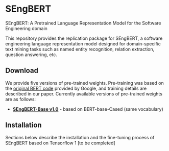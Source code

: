# SEngBERT
SEngBERT: A Pretrained Language Representation Model for the Software Engineering domain

This repository provides the replication package for SEngBERT, a software engineering language representation model designed for domain-specific text mining tasks such as named entity recognition, relation extraction, question answering, etc.

## Download
We provide five versions of pre-trained weights. Pre-training was based on the [original BERT code](https://github.com/google-research/bert) provided by Google, and training details are described in our paper. Currently available versions of pre-trained weights are as follows:

* **[SEngBERT-Base v1.0](https://danielrusso.org)** - based on BERT-base-Cased (same vocabulary)



## Installation

Sections below describe the installation and the fine-tuning process of SEngBERT based on Tensorflow 1 [to be completed]
